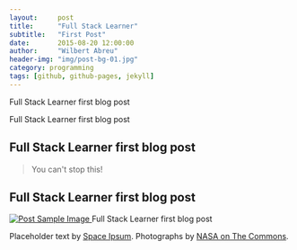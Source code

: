 ```yaml
---
layout:     post
title:      "Full Stack Learner"
subtitle:   "First Post"
date:       2015-08-20 12:00:00
author:     "Wilbert Abreu"
header-img: "img/post-bg-01.jpg"
category: programming
tags: [github, github-pages, jekyll]
---
```


<p>Full Stack Learner first blog post</p>

<p>Full Stack Learner first blog post</p>

<h2 class="section-heading">Full Stack Learner first blog post</h2>

<blockquote>You can't stop this!</blockquote>


<h2 class="section-heading">Full Stack Learner first blog post</h2>

<a href="#">
    <img src="{{ site.baseurl }}/img/post-sample-image.jpg" alt="Post Sample Image">
</a>
<span class="caption text-muted">Full Stack Learner first blog post</span>

<p>Placeholder text by <a href="http://spaceipsum.com/">Space Ipsum</a>. Photographs by <a href="https://www.flickr.com/photos/nasacommons/">NASA on The Commons</a>.</p>
